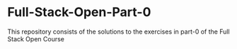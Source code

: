 # Full-Stack-Open-Part-0

This repository consists of the solutions to the exercises in part-0 of the Full Stack Open Course
